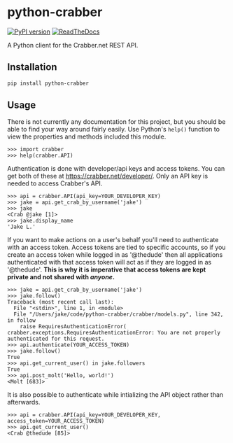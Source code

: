 # python-crabber

[![PyPI version](https://img.shields.io/pypi/v/python-crabber)](https://pypi.org/project/python-crabber)
[![ReadTheDocs](https://readthedocs.org/projects/python-crabber/badge/)](https://python-crabber.readthedocs.io/en/latest/)

A Python client for the Crabber.net REST API.

## Installation

``` bash
pip install python-crabber
```

## Usage

There is not currently any documentation for this project, but you should be
able to find your way around fairly easily. Use Python's `help()` function to
view the properties and methods included this module.

``` python3
>>> import crabber
>>> help(crabber.API)
```

Authentication is done with developer/api keys and access tokens. You can get
both of these at https://crabber.net/developer/. Only an API key is needed to
access Crabber's API. 

``` python3
>>> api = crabber.API(api_key=YOUR_DEVELOPER_KEY)
>>> jake = api.get_crab_by_username('jake')
>>> jake
<Crab @jake [1]>
>>> jake.display_name
'Jake L.'
```

If you want to make actions on a user's behalf you'll need to authenticate with
an access token. Access tokens are tied to specific accounts, so if you create
an access token while logged in as '@thedude' then all applications
authenticated with that access token will act as if they are logged in as
'@thedude'. **This is why it is imperative that access tokens are kept private 
and not shared with *anyone*.**

``` python3
>>> jake = api.get_crab_by_username('jake')
>>> jake.follow()
Traceback (most recent call last):
  File "<stdin>", line 1, in <module>
  File "/Users/jake/code/python-crabber/crabber/models.py", line 342, in follow
    raise RequiresAuthenticationError(
crabber.exceptions.RequiresAuthenticationError: You are not properly authenticated for this request.
>>> api.authenticate(YOUR_ACCESS_TOKEN)
>>> jake.follow()
True
>>> api.get_current_user() in jake.followers
True
>>> api.post_molt('Hello, world!')
<Molt [683]>
```

It is also possible to authenticate while intializing the API object rather than
afterwards.

``` python3
>>> api = crabber.API(api_key=YOUR_DEVELOPER_KEY, access_token=YOUR_ACCESS_TOKEN)
>>> api.get_current_user()
<Crab @thedude [85]>
```
